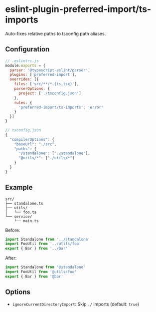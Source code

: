 # eslint-plugin-preferred-import/ts-imports

Auto-fixes relative paths to tsconfig path aliases.

## Configuration

```javascript
// .eslintrc.js
module.exports = {
  parser: '@typescript-eslint/parser',
  plugins: ['preferred-import'],
  overrides: [{
    files: ['src/**/*.{ts,tsx}'],
    parserOptions: {
      project: ['./tsconfig.json']
    },
    rules: {
      'preferred-import/ts-imports': 'error'
    }
  }]
}

// tsconfig.json
{
  "compilerOptions": {
    "baseUrl": "./src",
    "paths": {
      "@standalone": ["./standalone"],
      "@utils/*": ["./utils/*"]
    }
  }
}
```

## Example

```
src/
├── standalone.ts
├── utils/
│   └── foo.ts
└── service/
    └── main.ts
```

Before:

```javascript
import Standalone from '../standalone'
import FooUtil from '../utils/foo'
export { Bar } from '../bar'
```

After:

```javascript
import Standalone from '@standalone'
import FooUtil from '@utils/foo'
export { Bar } from '@bar'
```

## Options

- `ignoreCurrentDirectoryImport`: Skip `./` imports (default: `true`)
